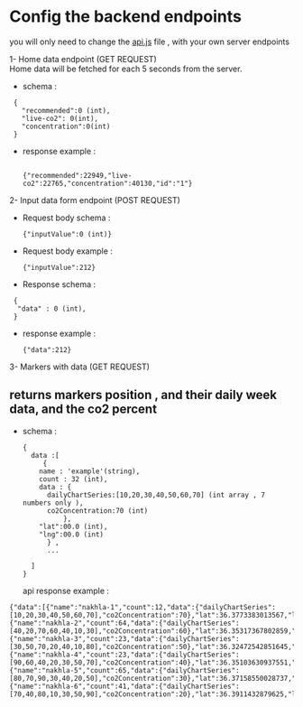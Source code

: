 # Config the backend endpoints

you will only need to change the [api.js](/src/constants/api.js) file , with your own server endpoints

1- Home data endpoint (GET REQUEST)</br>
Home data will be fetched for each 5 seconds from the server.

- schema :

```
 {
   "recommended":0 (int),
   "live-co2": 0(int),
   "concentration":0(int)
 }

```

- response example :

  ```

  {"recommended":22949,"live-co2":22765,"concentration":40130,"id":"1"}

  ```

2- Input data form endpoint (POST REQUEST)

- Request body schema :

  ```
  {"inputValue":0 (int)}

  ```

- Request body example :

  ```
  {"inputValue":212}

  ```

- Response schema :

```
 {
  "data" : 0 (int),
 }

```

- response example :

  ```
  {"data":212}

  ```

3- Markers with data (GET REQUEST) </br>

## returns markers position , and their daily week data, and the co2 percent

- schema :

  ```
  {
    data :[
       {
      name : 'example'(string),
      count : 32 (int),
      data : {
        dailyChartSeries:[10,20,30,40,50,60,70] (int array , 7 numbers only ),
        co2Concentration:70 (int)
            },
      "lat":00.0 (int),
      "lng":00.0 (int)
        } ,
        ...

    ]
  }
  ```

  api response example :

```
{"data":[{"name":"nakhla-1","count":12,"data":{"dailyChartSeries":[10,20,30,40,50,60,70],"co2Concentration":70},"lat":36.3773383013567,"lng":43.16410915286604},{"name":"nakhla-2","count":64,"data":{"dailyChartSeries":[40,20,70,60,40,10,30],"co2Concentration":60},"lat":36.35317367802859,"lng":43.097355072660896},{"name":"nakhla-3","count":23,"data":{"dailyChartSeries":[30,50,70,20,40,10,80],"co2Concentration":50},"lat":36.32472542851645,"lng":43.13226316946006},{"name":"nakhla-4","count":23,"data":{"dailyChartSeries":[90,60,40,20,30,50,70],"co2Concentration":40},"lat":36.35103630937551,"lng":43.063671821363464},{"name":"nakhla-5","count":65,"data":{"dailyChartSeries":[80,70,90,30,40,20,50],"co2Concentration":30},"lat":36.37158550028737,"lng":43.18146113044602},{"name":"nakhla-6","count":41,"data":{"dailyChartSeries":[70,40,80,10,30,50,90],"co2Concentration":20},"lat":36.3911432879625,"lng":43.13144660579224}]}

```
